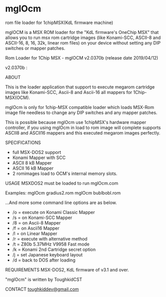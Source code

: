 # mglOcm
rom file loader for 1chipMSX(KdL firmware machine) 


mglOCM is a MSX ROM loader for the  "KdL firmware's OneChip MSX"
 that allows you to run msx rom cartridge images (like Konami-SCC, ASCII-8 and ASCII-16, 8, 16, 32k, linear rom files)
 on your device without setting any DIP switches or mapper patches.

Rom Loader for 1Chip MSX - mglOCM v2.0370b (release date 2019/04/12)

v2.0370b :

ABOUT

This is the loader application that support to execute megarom cartridge images
like Konami-SCC, Ascii-8 and Ascii-16 all mappers for 1Chip-MSX(OCM).

mglOcm is only for 1chip-MSX compatible loader which loads MSX-Rom image file
needless to change any DIP switches and any mapper patches.

This is possible because mglOcm use 1chipMSX's hardware mapper controller, if you using mglOcm in
load to rom image will complete supports ASCII8 and ASCII16 mappers
and this executed megarom images perfectly.

SPECIFICATIONS

- full MSX-DOS2 support
- Konami Mapper with SCC
- ASCII 8 kB Mapper
- ASCII 16 kB Mapper
- 2 romimages load to OCM's internal memory slots.

USAGE
MSXDOS2 must be loaded to run mglOcm.com

Examples:
mglOcm gradius2.rom
mglOcm bublbobl.rom

...And more some command line options are as below.

- /o = execute on Konami Classic Mapper
- /s =    on Konami-SCC Mapper
- /8 =    on Ascii-8 Mapper
- /f =    on Ascii16 Mapper
- /l =    on Linear  Mapper
- /r = execute with alternative method
- /t = Z80b 5.37MHz V9958 Fast mode
- /k = Konami 2nd Cartridge secret option
- /j = set Japanese keyboard layout
- /d = back to DOS after loading

REQUIREMENTS
MSX-DOS2, KdL firmware of v3.1 and over.

"mglOcm" is written by ToughkidCST

CONTACT
toughkiddev@gmail.com
